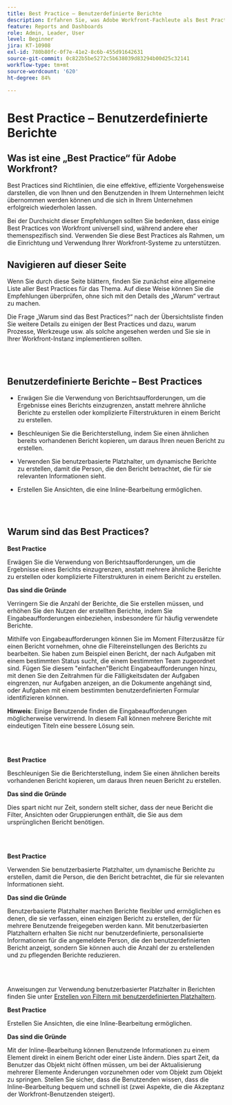 ```yaml
---
title: Best Practice – Benutzerdefinierte Berichte
description: Erfahren Sie, was Adobe Workfront-Fachleute als Best Practices für das Einrichten, Verwalten und Verwenden benutzerdefinierter Workfront-Berichte empfehlen.
feature: Reports and Dashboards
role: Admin, Leader, User
level: Beginner
jira: KT-10908
exl-id: 780b80fc-0f7e-41e2-8c6b-455d91642631
source-git-commit: 0c822b5be5272c5b638039d83294b00d25c32141
workflow-type: tm+mt
source-wordcount: '620'
ht-degree: 84%

---
```


# Best Practice – Benutzerdefinierte Berichte

## Was ist eine „Best Practice“ für Adobe Workfront?

Best Practices sind Richtlinien, die eine effektive, effiziente Vorgehensweise darstellen, die von Ihnen und den Benutzenden in Ihrem Unternehmen leicht übernommen werden können und die sich in Ihrem Unternehmen erfolgreich wiederholen lassen.

Bei der Durchsicht dieser Empfehlungen sollten Sie bedenken, dass einige Best Practices von Workfront universell sind, während andere eher themenspezifisch sind. Verwenden Sie diese Best Practices als Rahmen, um die Einrichtung und Verwendung Ihrer Workfront-Systeme zu unterstützen.

## Navigieren auf dieser Seite

Wenn Sie durch diese Seite blättern, finden Sie zunächst eine allgemeine Liste aller Best Practices für das Thema. Auf diese Weise können Sie die Empfehlungen überprüfen, ohne sich mit den Details des „Warum“ vertraut zu machen.

Die Frage „Warum sind das Best Practices?“ nach der Übersichtsliste finden Sie weitere Details zu einigen der Best Practices und dazu, warum Prozesse, Werkzeuge usw. als solche angesehen werden und Sie sie in Ihrer Workfront-Instanz implementieren sollten.

</br>
</br>

## Benutzerdefinierte Berichte – Best Practices

* Erwägen Sie die Verwendung von Berichtsaufforderungen, um die Ergebnisse eines Berichts einzugrenzen, anstatt mehrere ähnliche Berichte zu erstellen oder komplizierte Filterstrukturen in einem Bericht zu erstellen.

* Beschleunigen Sie die Berichterstellung, indem Sie einen ähnlichen bereits vorhandenen Bericht kopieren, um daraus Ihren neuen Bericht zu erstellen.

* Verwenden Sie benutzerbasierte Platzhalter, um dynamische Berichte zu erstellen, damit die Person, die den Bericht betrachtet, die für sie relevanten Informationen sieht.

* Erstellen Sie Ansichten, die eine Inline-Bearbeitung ermöglichen.

</br>
</br>


## Warum sind das Best Practices?

**Best Practice**

Erwägen Sie die Verwendung von Berichtsaufforderungen, um die Ergebnisse eines Berichts einzugrenzen, anstatt mehrere ähnliche Berichte zu erstellen oder komplizierte Filterstrukturen in einem Bericht zu erstellen.


**Das sind die Gründe**

Verringern Sie die Anzahl der Berichte, die Sie erstellen müssen, und erhöhen Sie den Nutzen der erstellten Berichte, indem Sie Eingabeaufforderungen einbeziehen, insbesondere für häufig verwendete Berichte.

Mithilfe von Eingabeaufforderungen können Sie im Moment Filterzusätze für einen Bericht vornehmen, ohne die Filtereinstellungen des Berichts zu bearbeiten. Sie haben zum Beispiel einen Bericht, der nach Aufgaben mit einem bestimmten Status sucht, die einem bestimmten Team zugeordnet sind. Fügen Sie diesem &quot;einfachen&quot;Bericht Eingabeaufforderungen hinzu, mit denen Sie den Zeitrahmen für die Fälligkeitsdaten der Aufgaben eingrenzen, nur Aufgaben anzeigen, an die Dokumente angehängt sind, oder Aufgaben mit einem bestimmten benutzerdefinierten Formular identifizieren können.


**Hinweis**: Einige Benutzende finden die Eingabeaufforderungen möglicherweise verwirrend. In diesem Fall können mehrere Berichte mit eindeutigen Titeln eine bessere Lösung sein.


</br>
</br>

**Best Practice**

Beschleunigen Sie die Berichterstellung, indem Sie einen ähnlichen bereits vorhandenen Bericht kopieren, um daraus Ihren neuen Bericht zu erstellen.

**Das sind die Gründe**

Dies spart nicht nur Zeit, sondern stellt sicher, dass der neue Bericht die Filter, Ansichten oder Gruppierungen enthält, die Sie aus dem ursprünglichen Bericht benötigen.

</br>
</br>

**Best Practice**

Verwenden Sie benutzerbasierte Platzhalter, um dynamische Berichte zu erstellen, damit die Person, die den Bericht betrachtet, die für sie relevanten Informationen sieht.

**Das sind die Gründe**

Benutzerbasierte Platzhalter machen Berichte flexibler und ermöglichen es denen, die sie verfassen, einen einzigen Bericht zu erstellen, der für mehrere Benutzende freigegeben werden kann. Mit benutzerbasierten Platzhaltern erhalten Sie nicht nur benutzerdefinierte, personalisierte Informationen für die angemeldete Person, die den benutzerdefinierten Bericht anzeigt, sondern Sie können auch die Anzahl der zu erstellenden und zu pflegenden Berichte reduzieren.

</br>
</br>

Anweisungen zur Verwendung benutzerbasierter Platzhalter in Berichten finden Sie unter [Erstellen von Filtern mit benutzerdefinierten Platzhaltern](https://experienceleague.adobe.com/docs/workfront-learn/tutorials-workfront/reporting/intermediate-reporting/create-filters-with-user-based-wildcards.html).

**Best Practice**

Erstellen Sie Ansichten, die eine Inline-Bearbeitung ermöglichen.

**Das sind die Gründe**

Mit der Inline-Bearbeitung können Benutzende Informationen zu einem Element direkt in einem Bericht oder einer Liste ändern. Dies spart Zeit, da Benutzer das Objekt nicht öffnen müssen, um bei der Aktualisierung mehrerer Elemente Änderungen vorzunehmen oder vom Objekt zum Objekt zu springen. Stellen Sie sicher, dass die Benutzenden wissen, dass die Inline-Bearbeitung bequem und schnell ist (zwei Aspekte, die die Akzeptanz der Workfront-Benutzenden steigert).
